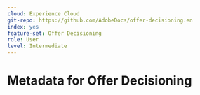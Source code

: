 ```yaml
---
cloud: Experience Cloud
git-repo: https://github.com/AdobeDocs/offer-decisioning.en
index: yes
feature-set: Offer Decisioning
role: User
level: Intermediate
---
```


# Metadata for Offer Decisioning
